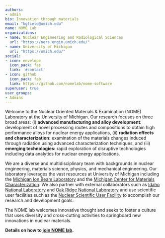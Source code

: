 ```yaml
---
authors:
- admin
bio: Innovation through materials
email: "kgfield@umich.edu"
name: NOME Lab
organizations:
- name: Nuclear Engineering and Radiological Sciences
  url: "https://ners.engin.umich.edu/"
- name: University of Michigan
  url: "https://umich.edu/"
social:
- icon: envelope
  icon_pack: fas
  link: '#contact'
- icon: github
  icon_pack: fab
  link: https://github.com/nomelab/nome-software
superuser: true
user_groups:
- Admins
---
```


Welcome to the Nuclear Oriented Materials & Examination (NOME) Laboratory at the <a href="http://umich.edu" target="_blank">University of Michigan</a>. Our research focuses on three broad areas: (i) <strong>advanced manufacturing and alloy development:</strong> development of novel processing routes and compositions to obtain high performance alloys for nuclear energy applications, (ii) <strong>radiation effects and characterization:</strong> examination of the materials changes induced through radiation using advanced characterization techniques, and (iii) <strong>emerging technologies:</strong> rapid exploration of disruptive technologies including data analytics for nuclear energy applications. 

We are a diverse and multidisciplinary team with backgrounds in nuclear engineering, materials science, physics, and mechanical engineering. Our laboratory leverages the vast resources at University of Michigan including the <a href="https://mibl.engin.umich.edu/" target="_blank">Michigan Ion Beam Laboratory</a> and the <a href="https://mc2.engin.umich.edu/" target="_blank">Michigan Center for Materials Characterization</a>. We also partner with external collaborators such as <a href="http://inl.gov" target="_blank">Idaho National Laboratory</a> and <a href="http://ornl.gov" target="_blank">Oak Ridge National Laboratory</a> and use scientific user facilities such as the <a href="http://nsuf.inl.gov" target="_blank">Nuclear Scientific User Facility</a> to accomplish our research and development goals. 

The NOME lab welcomes innovative thought and seeks to foster a culture that uses diversity and cross-cutting activities to springboard new innovations in nuclear materials.

<strong>Details on how to <a href="../../JoinUs">join NOME lab</a>.</strong>

<!---The Principle Investigator, Dr. Kevin G. Field, is an Associate Professor in the Nuclear Engineering and Radiological Sciences Department at the University of Michigan. Prof. Field joined University of Michigan in 2019 after nearly seven years at <a href="http://ornl.gov" target="_blank">Oak Ridge National Laboratory</a> where his research on accident tolerant fuel forms lead to the first deployment of <a href="https://www.energy.gov/ne/articles/ges-nuclear-fuel-designs-ready-reactor-testing" target="_blank">IronClad</a>, a FeCrAl alloy, as a lead test rod in the Hatch I nuclear power plant. He has received numerous national and international awards for his research. For more details, you can read a short bio or his vitae.-->
